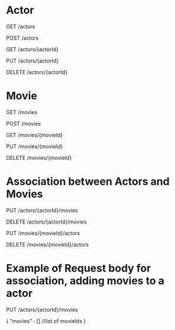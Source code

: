  # Actor

GET /actors

POST /actors

GET /actors/{actorId}

PUT /actors/{actorId}

DELETE /actors/{actorId}


# Movie

GET /movies

POST /movies

GET /movies/{movieId}

PUT /movies/{movieId}

DELETE /movies/{movieId}

# Association between Actors and Movies

PUT /actors/{actorId}/movies

DELETE /actors/{actorId}/movies

PUT /movies/{movieId}/actors

DELETE /movies/{movieId}/actors


# Example of Request body for association, adding movies to a actor

PUT /actors/{actorId}/movies

{
"movies" : [] //list of movieIds
}
